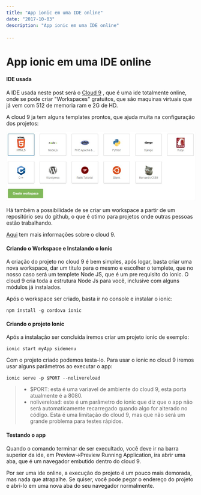 ```yaml
---
title: "App ionic em uma IDE online"
date: "2017-10-03"
description: "App ionic em uma IDE online"

---
```


App ionic em uma IDE online
===================


####  **IDE usada**


A IDE usada neste post será o  [<i class="icon-cloud"></i> Cloud 9](https://c9.io/) , que é uma ide totalmente online, onde se pode criar "Workspaces" gratuitos, que são maquinas virtuais que já vem com 512 de memoria ram e 2G de HD.

A cloud 9 ja tem alguns templates prontos, que ajuda muita na configuração dos projetos:

![](https://github.com/CassioPimentel/cassiopimentel.github.io/blob/master/images/PrtScr%20capture.jpg)


Há também a possibilidade de se criar um workspace a partir de um repositório seu do github, o que é otimo para projetos onde outras pessoas estão trabalhando.

[Aqui](https://docs.c9.io/docs/) tem mais informações sobre o cloud 9.

####  **Criando o Workspace e Instalando o Ionic**

A criação do projeto no cloud 9 é bem simples, após logar, basta criar uma nova workspace, dar um titulo para o mesmo e escolher o templete, que no nosso caso será um templete Node JS, que é um pre requisito do ionic. O cloud 9 cria toda a estrutura Node Js para você, inclusive com alguns módulos já instalados.

Após o workspace ser criado, basta ir no console e instalar o ionic:

    npm install -g cordova ionic



####  **Criando o projeto Ionic**

Após a instalação ser concluida iremos criar um projeto ionic de exemplo:

    ionic start myApp sidemenu

Com o projeto criado podemos testa-lo. Para usar o ionic no cloud 9 iremos usar alguns parâmetros ao executar o app: 

    ionic serve -p $PORT --nolivereload
> - $PORT:  esta é uma variavel de ambiente do cloud 9, esta porta atualmente é a 8080.
> - nolivereload: este é um parâmetro do ionic que diz que o app não será automaticamente recarregado quando algo for alterado no código. Esta é uma limitação do cloud 9, mas que não será um grande problema para testes rápidos.

####  **Testando o app**

Quando o comando terminar de ser execultado, você deve ir na barra superior da ide, em Preview->Preview Running Application, ira abrir uma aba, que é um navegador embutido dentro do cloud 9.



Por ser uma ide online, a execução do projeto é um pouco mais demorada, mas nada que atrapalhe. Se quiser, você pode pegar o endereço do projeto e abri-lo em uma nova aba do seu navegador normalmente.
